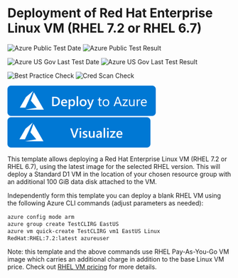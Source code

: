 # Deployment of Red Hat Enterprise Linux VM (RHEL 7.2 or RHEL 6.7)

![Azure Public Test Date](https://azurequickstartsservice.blob.core.windows.net/badges/101-vm-simple-rhel/PublicLastTestDate.svg)
![Azure Public Test Result](https://azurequickstartsservice.blob.core.windows.net/badges/101-vm-simple-rhel/PublicDeployment.svg)

![Azure US Gov Last Test Date](https://azurequickstartsservice.blob.core.windows.net/badges/101-vm-simple-rhel/FairfaxLastTestDate.svg)
![Azure US Gov Last Test Result](https://azurequickstartsservice.blob.core.windows.net/badges/101-vm-simple-rhel/FairfaxDeployment.svg)

![Best Practice Check](https://azurequickstartsservice.blob.core.windows.net/badges/101-vm-simple-rhel/BestPracticeResult.svg)
![Cred Scan Check](https://azurequickstartsservice.blob.core.windows.net/badges/101-vm-simple-rhel/CredScanResult.svg)

[![Deploy To Azure](https://raw.githubusercontent.com/Azure/azure-quickstart-templates/master/1-CONTRIBUTION-GUIDE/images/deploytoazure.svg?sanitize=true)]("https://portal.azure.com/#create/Microsoft.Template/uri/https%3A%2F%2Fraw.githubusercontent.com%2FAzure%2Fazure-quickstart-templates%2Fmaster%2F101-vm-simple-rhel%2Fazuredeploy.json")
[![Visualize](https://raw.githubusercontent.com/Azure/azure-quickstart-templates/master/1-CONTRIBUTION-GUIDE/images/visualizebutton.svg?sanitize=true)]("http://armviz.io/#/?load=https%3A%2F%2Fraw.githubusercontent.com%2FAzure%2Fazure-quickstart-templates%2Fmaster%2F101-vm-simple-rhel%2Fazuredeploy.json")

This template allows deploying a Red Hat Enterprise Linux VM (RHEL 7.2 or RHEL
6.7), using the latest image for the selected RHEL version. This will deploy a
Standard D1 VM in the location of your chosen resource group with an additional
100 GiB data disk attached to the VM.

Independently form this template you can deploy a blank RHEL VM using the
following Azure CLI commands (adjust parameters as needed):

```
azure config mode arm
azure group create TestCLIRG EastUS
azure vm quick-create TestCLIRG vm1 EastUS Linux RedHat:RHEL:7.2:latest azureuser
```

Note: this template and the above commands use RHEL Pay-As-You-Go VM image which
carries an additional charge in addition to the base Linux VM price. Check out
[RHEL VM pricing](https://azure.microsoft.com/en-us/pricing/details/virtual-machines/#red-hat)
for more details.
